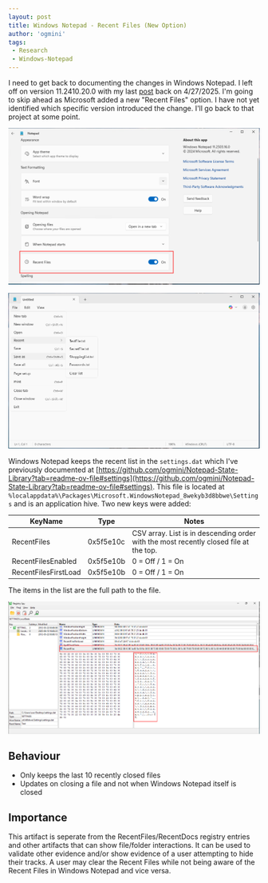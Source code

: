 ```yaml
---
layout: post
title: Windows Notepad - Recent Files (New Option)
author: 'ogmini'
tags:
 - Research
 - Windows-Notepad
---
```


I need to get back to documenting the changes in Windows Notepad. I left off on version 11.2410.20.0 with my last [post](https://ogmini.github.io/2025/04/27/Windows-Notepad-Version-Changes-(11.2049.9.0).html) back on 4/27/2025. I'm going to skip ahead as Microsoft added a new "Recent Files" option. I have not yet identified which specific version introduced the change. I'll go back to that project at some point.

![Recent Files Option](/images/windowsnotepad/recent_files.png)

![Recent Files](/images/windowsnotepad/recent_list.png)

Windows Notepad keeps the recent list in the `settings.dat` which I've previously documented at [https://github.com/ogmini/Notepad-State-Library?tab=readme-ov-file#settings](https://github.com/ogmini/Notepad-State-Library?tab=readme-ov-file#settings). This file is located at `%localappdata%\Packages\Microsoft.WindowsNotepad_8wekyb3d8bbwe\Settings` and is an application hive. Two new keys were added:

| KeyName | Type | Notes |
| --- | --- | --- |
| RecentFiles | 0x5f5e10c | CSV array. List is in descending order with the most recently closed file at the top. |
| RecentFilesEnabled | 0x5f5e10b | 0 = Off / 1 = On |
| RecentFilesFirstLoad | 0x5f5e10b | 0 = Off / 1 = On |

The items in the list are the full path to the file.

![Recent Files Registry](/images/windowsnotepad/recent_registry.png)

## Behaviour

- Only keeps the last 10 recently closed files
- Updates on closing a file and not when Windows Notepad itself is closed

## Importance

This artifact is seperate from the RecentFiles/RecentDocs registry entries and other artifacts that can show file/folder interactions. It can be used to validate other evidence and/or show evidence of a user attempting to hide their tracks. A user may clear the Recent Files while not being aware of the Recent Files in Windows Notepad and vice versa.
